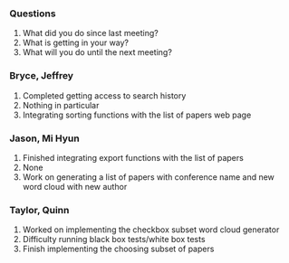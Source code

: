### Questions
1. What did you do since last meeting?
2. What is getting in your way?
3. What will you do until the next meeting?

### Bryce, Jeffrey
1. Completed getting access to search history
2. Nothing in particular
3. Integrating sorting functions with the list of papers web page

### Jason, Mi Hyun
1. Finished integrating export functions with the list of papers
2. None
3. Work on generating a list of papers with conference name and new word cloud with new author

### Taylor, Quinn
1. Worked on implementing the checkbox subset word cloud generator
2. Difficulty running black box tests/white box tests
3. Finish implementing the choosing subset of papers